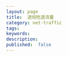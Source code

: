 ```yaml
---
layout: page
title:  透彻吃透流量
category: net-traffic
tags:
keywords:
description:
published:  false
---
```










